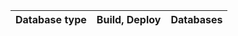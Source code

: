 
| Database type | Build, Deploy | Databases |
| ------------------------- | ---------------- | ---------------- |
